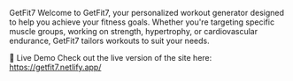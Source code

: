 GetFit7
Welcome to GetFit7, your personalized workout generator designed to help you achieve your fitness goals. Whether you're targeting specific muscle groups, working on strength, hypertrophy, or cardiovascular endurance, GetFit7 tailors workouts to suit your needs.


🚀 Live Demo
Check out the live version of the site here: https://getfit7.netlify.app/
